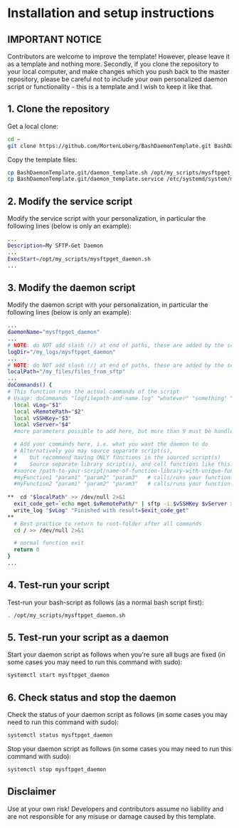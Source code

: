 # Installation and setup instructions

## IMPORTANT NOTICE

Contributors are welcome to improve the template! However, please leave it as a template and nothing more. Secondly, if you clone the repository to your local computer, and make changes which you push back to the master repository, please be careful not to include your own personalized daemon script or functionality - this is a template and I wish to keep it like that.

## 1. Clone the repository

Get a local clone:
```bash
cd ~
git clone https://github.com/MortenLoberg/BashDaemonTemplate.git BashDaemonTemplate.git         # clone this repository
```
Copy the template files:
```bash
cp BashDaemonTemplate.git/daemon_template.sh /opt/my_scripts/mysftpget_daemon.sh                # copy the main script template, for personalization 
cp BashDaemonTemplate.git/daemon_template.service /etc/systemd/system/mysftpget_daemon.service  # copy the service script template, for personalization 
```

## 2. Modify the service script

Modify the service script with your personalization, in particular the following lines (below is only an example):
```bash
...
Description=My SFTP-Get Daemon
...
ExecStart=/opt/my_scripts/mysftpget_daemon.sh
...
```

## 3. Modify the daemon script

Modify the daemon script with your personalization, in particular the following lines (below is only an example):
```bash
...
daemonName="mysftpget_daemon"
...
# NOTE: do NOT add slash (/) at end of paths, these are added by the script
logDir="/my_logs/mysftpget_daemon"
...
# NOTE: do NOT add slash (/) at end of paths, these are added by the script
localPath="/my_files/files_from_sftp"
...
doCommands() {
# This function runs the actual commands of the script
# Usage: doCommands "logfilepath-and-name.log" "whatever" "something" "..."
  local vLog="$1"
  local vRemotePath="$2"
  local vSSHKey="$3"
  local vServer="$4"
  #more parameters possible to add here, but more than 9 must be handled specifically

  # Add your commands here, i.e. what you want the daemon to do
  # Alternatively you may source separate script(s), 
  #    but recommend having ONLY functions in the sourced script(s)
  #    Source separate library script(s), and call functions like this:
  #source /path-to-your-script/name-of-function-library-with-unique-function-names.sh
  #myFunction1 "param1" "param2" "param3"   # calls/runs your function number one
  #myFunction2 "param1" "param2" "param3"   # calls/runs your function number two
  
**  cd "$localPath" >> /dev/null 2>&1
  exit_code_get=`echo mget $vRemotePath/* | sftp -i $vSSHKey $vServer >> /dev/null 2>&1 && echo 0 || echo 1`
  write_log "$vLog" "Finished with result=$exit_code_get"
**  
  # Best practice to return to root-folder after all commands
  cd / >> /dev/null 2>&1

  # normal function exit
  return 0
}
...
```

## 4. Test-run your script

Test-run your bash-script as follows (as a normal bash script first):
```bash
. /opt/my_scripts/mysftpget_daemon.sh
```

## 5. Test-run your script as a daemon

Start your daemon script as follows when you're sure all bugs are fixed (in some cases you may need to run this command with sudo):
```bash
systemctl start mysftpget_daemon
```

## 6. Check status and stop the daemon

Check the status of your daemon script as follows (in some cases you may need to run this command with sudo):
```bash
systemctl status mysftpget_daemon
```
Stop your daemon script as follows (in some cases you may need to run this command with sudo):
```bash
systemctl stop mysftpget_daemon
```

## Disclaimer

Use at your own risk! Developers and contributors assume no liability and are not responsible for any misuse or damage caused by this template.

